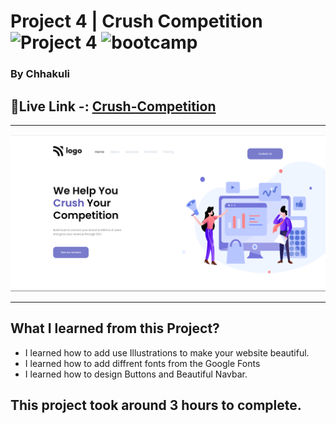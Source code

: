 # Project 4 | Crush Competition ![Project 4](https://img.shields.io/badge/Project%20-4-green) ![bootcamp](https://img.shields.io/badge/JS-Bootcamp-yellow)

### By Chhakuli


## 🔗Live Link -: [Crush-Competition](https://project4-crush-competition.netlify.app/)
 

---

![myproject](./assets/Screenshot%20(23).png)

---
## What I learned from this Project?
- I  learned how to add use Illustrations to make your website beautiful.
- I learned how to add diffrent fonts from the Google Fonts
- I learned how to design Buttons and Beautiful Navbar.
## This project took around 3 hours to complete.
